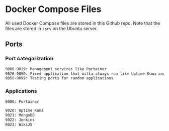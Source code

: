 # Docker Compose Files
All used Docker Compose files are stored in this Github repo. Note that the files are stored in `/srv` on the Ubuntu server.

## Ports

### Port categorization
```bash
9000-9019: Management services like Portainer
9020-9050: Fixed application that willa always run like Uptime Kuma and MongoDB
9050-9099: Testing ports for random applications
```

### Applications
```bash
9000: Portainer

9020: Uptime Kuma
9021: MongoDB
9022: Jenkins
9023: WikiJS
```
